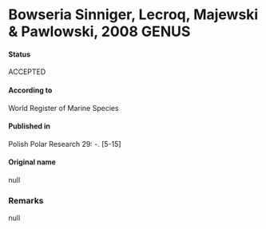 Bowseria Sinniger, Lecroq, Majewski & Pawlowski, 2008 GENUS
=======

#### Status
ACCEPTED

#### According to
World Register of Marine Species

#### Published in
Polish Polar Research 29: -. [5-15]

#### Original name
null

### Remarks
null